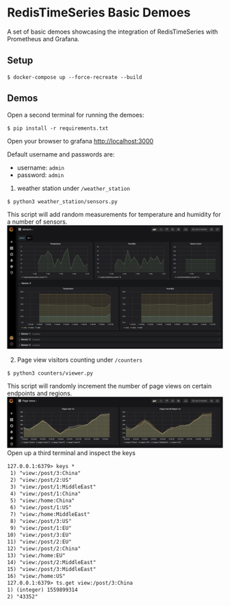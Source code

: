 # RedisTimeSeries Basic Demoes

A set of basic demoes showcasing the integration of RedisTimeSeries with Prometheus and Grafana.

## Setup
```
$ docker-compose up --force-recreate --build
```

## Demos
Open a second terminal for running the demoes:
```
$ pip install -r requirements.txt
```

Open your browser to grafana
[http://localhost:3000](http://localhost:3000)

Default username and passwords are:
 - username: `admin`
 - password: `admin`

1. weather station under `/weather_station`
```
$ python3 weather_station/sensors.py
```
This script will add random measurements for temperature and humidity for a number of sensors.
![Weather Station](/img/sensors.png)

2. Page view visitors counting under `/counters`
```
$ python3 counters/viewer.py
```
This script will randomly increment the number of page views on certain endpoints and regions.
![Page Views](/img/views.png)
Open up a third terminal and inspect the keys
```
127.0.0.1:6379> keys *
 1) "view:/post/3:China"
 2) "view:/post/2:US"
 3) "view:/post/1:MiddleEast"
 4) "view:/post/1:China"
 5) "view:/home:China"
 6) "view:/post/1:US"
 7) "view:/home:MiddleEast"
 8) "view:/post/3:US"
 9) "view:/post/1:EU"
10) "view:/post/3:EU"
11) "view:/post/2:EU"
12) "view:/post/2:China"
13) "view:/home:EU"
14) "view:/post/2:MiddleEast"
15) "view:/post/3:MiddleEast"
16) "view:/home:US"
127.0.0.1:6379> ts.get view:/post/3:China
1) (integer) 1559899314
2) "43352"
```
